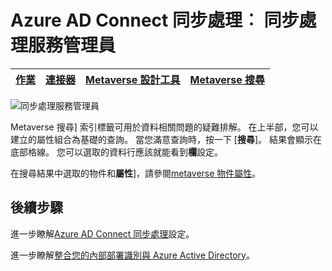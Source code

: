 <properties
    pageTitle="Azure AD Connect 同步處理︰ 同步處理服務管理員使用者介面 |Microsoft Azure"
    description="瞭解 Azure AD Connect Metaverse 搜尋] 索引標籤中同步處理服務管理員。"
    services="active-directory"
    documentationCenter=""
    authors="andkjell"
    manager="femila"
    editor=""/>

<tags
    ms.service="active-directory"
    ms.workload="identity"
    ms.tgt_pltfrm="na"
    ms.devlang="na"
    ms.topic="article"
    ms.date="09/07/2016"
    ms.author="billmath"/>


# <a name="azure-ad-connect-sync-synchronization-service-manager"></a>Azure AD Connect 同步處理︰ 同步處理服務管理員

[作業](active-directory-aadconnectsync-service-manager-ui-operations.md) | [連接器](active-directory-aadconnectsync-service-manager-ui-connectors.md) | [Metaverse 設計工具](active-directory-aadconnectsync-service-manager-ui-mvdesigner.md) | [Metaverse 搜尋](active-directory-aadconnectsync-service-manager-ui-mvsearch.md)
--- | --- | --- | ---

![同步處理服務管理員](./media/active-directory-aadconnectsync-service-manager-ui/mvsearch.png)

Metaverse 搜尋] 索引標籤可用於資料相關問題的疑難排解。 在上半部，您可以建立的屬性組合為基礎的查詢。 當您滿意查詢時，按一下 [**搜尋**]。 結果會顯示在底部格線。 您可以選取的資料行應該就能看到**欄**設定。

在搜尋結果中選取的物件和**屬性**]，請參閱[metaverse 物件屬性](active-directory-aadconnectsync-service-manager-ui-connectors.md#metaverse-object-properties)。

## <a name="next-steps"></a>後續步驟
進一步瞭解[Azure AD Connect 同步處理](active-directory-aadconnectsync-whatis.md)設定。

進一步瞭解[整合您的內部部署識別與 Azure Active Directory](active-directory-aadconnect.md)。

